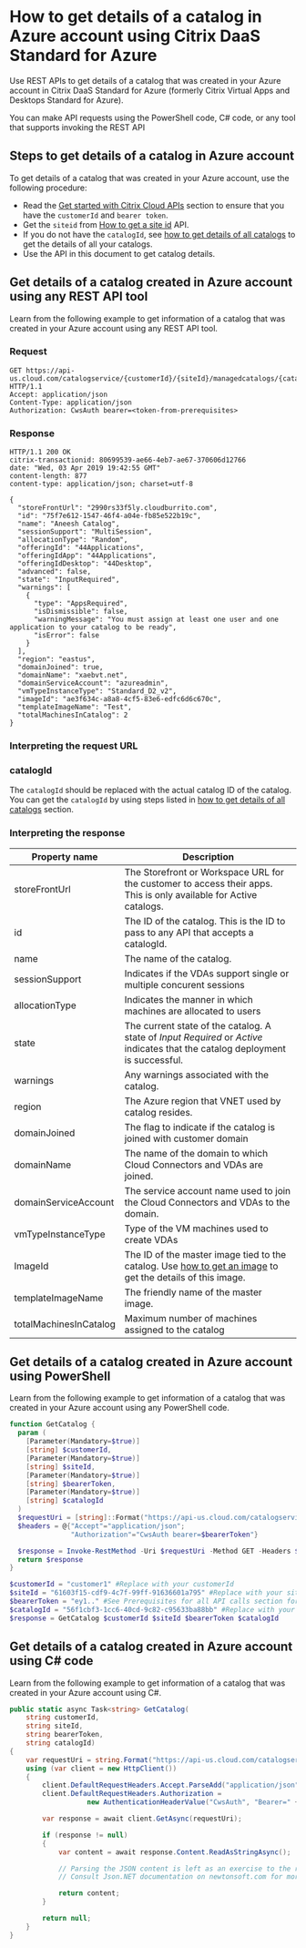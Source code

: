 # How to get details of a catalog in Azure account using Citrix DaaS Standard for Azure

Use REST APIs to get details of a catalog that was created in your Azure account in Citrix DaaS Standard for Azure (formerly Citrix Virtual Apps and Desktops Standard for Azure).

You can make API requests using the PowerShell code, C# code, or any tool that supports invoking the REST API

## Steps to get details of a catalog in Azure account

To get details of a catalog that was created in your Azure account, use the following procedure:

-  Read the [Get started with Citrix Cloud APIs](/getting-started) section to ensure that you have the `customerId` and `bearer token`.
-  Get the `siteid` from [How to get a site id](./how-to-get-a-site-id) API.
-  If you do not have the `catalogId`, see [how to get details of all catalogs](./how-to-get-details-of-all-catalogs) to get the details of all your catalogs.
-  Use the API in this document to get catalog details.

## Get details of a catalog created in Azure account using any REST API tool

Learn from the following example to get information of a catalog that was created in your Azure account using any REST API tool.

### Request

    GET https://api-us.cloud.com/catalogservice/{customerId}/{siteId}/managedcatalogs/{catalogId} HTTP/1.1
    Accept: application/json
    Content-Type: application/json
    Authorization: CwsAuth bearer=<token-from-prerequisites>

### Response

    HTTP/1.1 200 OK
    citrix-transactionid: 80699539-ae66-4eb7-ae67-370606d12766
    date: "Wed, 03 Apr 2019 19:42:55 GMT"
    content-length: 877
    content-type: application/json; charset=utf-8
    
    {
      "storeFrontUrl": "2990rs33f5ly.cloudburrito.com",
      "id": "75f7e612-1547-46f4-a04e-fb85e522b19c",
      "name": "Aneesh Catalog",
      "sessionSupport": "MultiSession",
      "allocationType": "Random",
      "offeringId": "44Applications",
      "offeringIdApp": "44Applications",
      "offeringIdDesktop": "44Desktop",
      "advanced": false,
      "state": "InputRequired",
      "warnings": [
        {
          "type": "AppsRequired",
          "isDismissible": false,
          "warningMessage": "You must assign at least one user and one application to your catalog to be ready",
          "isError": false
        }
      ],
      "region": "eastus",
      "domainJoined": true,
      "domainName": "xaebvt.net",
      "domainServiceAccount": "azureadmin",
      "vmTypeInstanceType": "Standard_D2_v2",
      "imageId": "ae3f634c-a8a8-4cf5-83e6-edfc6d6c670c",
      "templateImageName": "Test",
      "totalMachinesInCatalog": 2
    }

### Interpreting the request URL

### **catalogId**

The `catalogId` should be replaced with the actual catalog ID of the
catalog. You can get the `catalogId` by using steps listed in [how to get details of all catalogs](./how-to-get-details-of-all-catalogs)
section.

### Interpreting the response

| Property name | Description |
| --- | --- |
| storeFrontUrl | The Storefront or Workspace URL for the customer to access their apps. This is only available for Active catalogs. |
| id | The ID of the catalog. This is the ID to pass to any API that accepts a catalogId. |
| name | The name of the catalog. |
| sessionSupport | Indicates if the VDAs support single or multiple concurent sessions |
| allocationType | Indicates the manner in which machines are allocated to users |
| state | The current state of the catalog. A state of *Input Required* or *Active* indicates that the catalog deployment is successful. |
| warnings | Any warnings associated with the catalog. |
| region | The Azure region that VNET used by catalog resides.|
| domainJoined | The flag to indicate if the catalog is joined with customer domain |
| domainName | The name of the domain to which Cloud Connectors and VDAs are joined. |
| domainServiceAccount | The service account name used to join the Cloud Connectors and VDAs to the domain. |
| vmTypeInstanceType | Type of the VM machines used to create VDAs |
| ImageId | The ID of the master image tied to the catalog. Use [how to get an image](./how-to-get-a-master-image) to get the details of this image. |
| templateImageName | The friendly name of the master image. |
| totalMachinesInCatalog | Maximum number of machines assigned to the catalog |

## Get details of a catalog created in Azure account using PowerShell

Learn from the following example to get information of a catalog that was created in your Azure account using any PowerShell code.

``` powershell
function GetCatalog {
  param (
    [Parameter(Mandatory=$true)]
    [string] $customerId,
    [Parameter(Mandatory=$true)]
    [string] $siteId,
    [Parameter(Mandatory=$true)]
    [string] $bearerToken,
    [Parameter(Mandatory=$true)]
    [string] $catalogId
  )
  $requestUri = [string]::Format("https://api-us.cloud.com/catalogservice/{0}/{1}/managedcatalogs/{2}", $customerId, $siteId, $catalogId)
  $headers = @{"Accept"="application/json";
               "Authorization"="CwsAuth bearer=$bearerToken"}

  $response = Invoke-RestMethod -Uri $requestUri -Method GET -Headers $headers
  return $response
}

$customerId = "customer1" #Replace with your customerId
$siteId = "61603f15-cdf9-4c7f-99ff-91636601a795" #Replace with your site ID
$bearerToken = "ey1.." #See Prerequisites for all API calls section for a sample of how to get your bearer token
$catalogId = "56f1cbf3-1cc6-40cd-9c82-c95633ba88bb" #Replace with your catalog ID
$response = GetCatalog $customerId $siteId $bearerToken $catalogId
```

## Get details of a catalog created in Azure account using C\# code

Learn from the following example to get information of a catalog that was created in your Azure account using C\#.

``` csharp
public static async Task<string> GetCatalog(
    string customerId,
    string siteId,
    string bearerToken,
    string catalogId)
{
    var requestUri = string.Format("https://api-us.cloud.com/catalogservice/{0}/{1}/managedcatalogs/{2}", customerId, siteId, catalogId);
    using (var client = new HttpClient())
    {
        client.DefaultRequestHeaders.Accept.ParseAdd("application/json");
        client.DefaultRequestHeaders.Authorization =
                   new AuthenticationHeaderValue("CwsAuth", "Bearer=" + bearerToken);

        var response = await client.GetAsync(requestUri);

        if (response != null)
        {
            var content = await response.Content.ReadAsStringAsync();

            // Parsing the JSON content is left as an exercise to the reader.
            // Consult Json.NET documentation on newtonsoft.com for more information.

            return content;
        }

        return null;
    }
}
```
